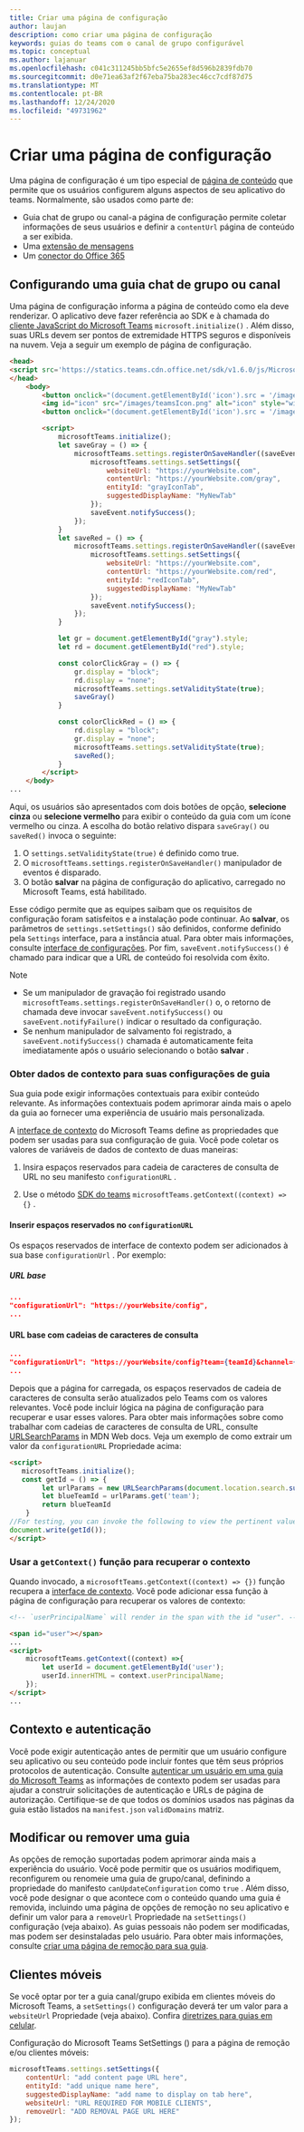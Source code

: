 ```yaml
---
title: Criar uma página de configuração
author: laujan
description: como criar uma página de configuração
keywords: guias do teams com o canal de grupo configurável
ms.topic: conceptual
ms.author: lajanuar
ms.openlocfilehash: c041c311245bb5bfc5e2655ef8d596b2839fdb70
ms.sourcegitcommit: d0e71ea63af2f67eba75ba283ec46cc7cdf87d75
ms.translationtype: MT
ms.contentlocale: pt-BR
ms.lasthandoff: 12/24/2020
ms.locfileid: "49731962"
---
```

# <a name="create-a-configuration-page"></a>Criar uma página de configuração

Uma página de configuração é um tipo especial de [página de conteúdo](content-page.md) que permite que os usuários configurem alguns aspectos de seu aplicativo do teams. Normalmente, são usados como parte de:

* Guia chat de grupo ou canal-a página de configuração permite coletar informações de seus usuários e definir a `contentUrl` página de conteúdo a ser exibida.
* Uma [extensão de mensagens](~/messaging-extensions/what-are-messaging-extensions.md)
* Um [conector do Office 365](~/webhooks-and-connectors/what-are-webhooks-and-connectors.md)

## <a name="configuring-a-channel-or-group-chat-tab"></a>Configurando uma guia chat de grupo ou canal

Uma página de configuração informa a página de conteúdo como ela deve renderizar. O aplicativo deve fazer referência ao SDK e à chamada do [cliente JavaScript do Microsoft Teams](/javascript/api/overview/msteams-client?view=msteams-client-js-latest&preserve-view=true) `microsoft.initialize()` . Além disso, suas URLs devem ser pontos de extremidade HTTPS seguros e disponíveis na nuvem. Veja a seguir um exemplo de página de configuração.

```html
<head>
<script src='https://statics.teams.cdn.office.net/sdk/v1.6.0/js/MicrosoftTeams.min.js'></script>
</head>
    <body>
        <button onclick="(document.getElementById('icon').src = '/images/iconGray.png'); colorClickGray()">Select Gray</button>
        <img id="icon" src="/images/teamsIcon.png" alt="icon" style="width:100px" />
        <button onclick="(document.getElementById('icon').src = '/images/iconRed.png'); colorClickRed()">Select Red</button>

        <script>
            microsoftTeams.initialize();
            let saveGray = () => {
                microsoftTeams.settings.registerOnSaveHandler((saveEvent) => {
                    microsoftTeams.settings.setSettings({
                        websiteUrl: "https://yourWebsite.com",
                        contentUrl: "https://yourWebsite.com/gray",
                        entityId: "grayIconTab",
                        suggestedDisplayName: "MyNewTab"
                    });
                    saveEvent.notifySuccess();
                });
            }
            let saveRed = () => {
                microsoftTeams.settings.registerOnSaveHandler((saveEvent) => {
                    microsoftTeams.settings.setSettings({
                        websiteUrl: "https://yourWebsite.com",
                        contentUrl: "https://yourWebsite.com/red",
                        entityId: "redIconTab",
                        suggestedDisplayName: "MyNewTab"
                    });
                    saveEvent.notifySuccess();
                });
            }

            let gr = document.getElementById("gray").style;
            let rd = document.getElementById("red").style;

            const colorClickGray = () => {
                gr.display = "block";
                rd.display = "none";
                microsoftTeams.settings.setValidityState(true);
                saveGray()
            }

            const colorClickRed = () => {
                rd.display = "block";
                gr.display = "none";
                microsoftTeams.settings.setValidityState(true);
                saveRed();
            }
        </script>
    </body>
...
```

Aqui, os usuários são apresentados com dois botões de opção, **selecione cinza** ou **selecione vermelho** para exibir o conteúdo da guia com um ícone vermelho ou cinza. A escolha do botão relativo dispara `saveGray()` ou `saveRed()` invoca o seguinte:

1. O `settings.setValidityState(true)` é definido como true.
1. O `microsoftTeams.settings.registerOnSaveHandler()` manipulador de eventos é disparado.
1. O botão **salvar** na página de configuração do aplicativo, carregado no Microsoft Teams, está habilitado.

Esse código permite que as equipes saibam que os requisitos de configuração foram satisfeitos e a instalação pode continuar. Ao **salvar**, os parâmetros de `settings.setSettings()` são definidos, conforme definido pela `Settings` interface, para a instância atual. Para obter mais informações, consulte [interface de configurações](/javascript/api/@microsoft/teams-js/_settings?view=msteams-client-js-latest&preserve-view=true). Por fim, `saveEvent.notifySuccess()` é chamado para indicar que a URL de conteúdo foi resolvida com êxito.

>[!NOTE]
>
>* Se um manipulador de gravação foi registrado usando `microsoftTeams.settings.registerOnSaveHandler()` o, o retorno de chamada deve invocar `saveEvent.notifySuccess()` ou `saveEvent.notifyFailure()` indicar o resultado da configuração.
>* Se nenhum manipulador de salvamento foi registrado, a `saveEvent.notifySuccess()` chamada é automaticamente feita imediatamente após o usuário selecionando o botão **salvar** .

### <a name="get-context-data-for-your-tab-settings"></a>Obter dados de contexto para suas configurações de guia

Sua guia pode exigir informações contextuais para exibir conteúdo relevante. As informações contextuais podem aprimorar ainda mais o apelo da guia ao fornecer uma experiência de usuário mais personalizada.

A [interface de contexto](/javascript/api/@microsoft/teams-js/microsoftteams.context?view=msteams-client-js-latest&preserve-view=true) do Microsoft Teams define as propriedades que podem ser usadas para sua configuração de guia. Você pode coletar os valores de variáveis de dados de contexto de duas maneiras:

1. Insira espaços reservados para cadeia de caracteres de consulta de URL no seu manifesto `configurationURL` .

1. Use o método [SDK do teams](/javascript/api/overview/msteams-client?view=msteams-client-js-latest&preserve-view=true) `microsoftTeams.getContext((context) =>{}` .

#### <a name="insert-placeholders-in-the-configurationurl"></a>Inserir espaços reservados no `configurationURL`

Os espaços reservados de interface de contexto podem ser adicionados à sua base `configurationUrl` . Por exemplo:

##### <a name="base-url"></a>URL base

```json
...
"configurationUrl": "https://yourWebsite/config",
...
```

#### <a name="base-url-with-query-strings"></a>URL base com cadeias de caracteres de consulta

```json
...
"configurationUrl": "https://yourWebsite/config?team={teamId}&channel={channelId}&{locale}"
...
```

Depois que a página for carregada, os espaços reservados de cadeia de caracteres de consulta serão atualizados pelo Teams com os valores relevantes. Você pode incluir lógica na página de configuração para recuperar e usar esses valores. Para obter mais informações sobre como trabalhar com cadeias de caracteres de consulta de URL, consulte [URLSearchParams](https://developer.mozilla.org/en-US/docs/Web/API/URLSearchParams) in MDN Web docs. Veja um exemplo de como extrair um valor da `configurationURL` Propriedade acima:

```html
<script>
   microsoftTeams.initialize();
   const getId = () => {
        let urlParams = new URLSearchParams(document.location.search.substring(1));
        let blueTeamId = urlParams.get('team');
        return blueTeamId
    }
//For testing, you can invoke the following to view the pertinent value:
document.write(getId());
</script>
```

### <a name="use-the-getcontext-function-to-retrieve-context"></a>Usar a `getContext()` função para recuperar o contexto

Quando invocado, a `microsoftTeams.getContext((context) => {})` função recupera a [interface de contexto](/javascript/api/@microsoft/teams-js//microsoftteams.context?view=msteams-client-js-latest&preserve-view=true). Você pode adicionar essa função à página de configuração para recuperar os valores de contexto:

```html
<!-- `userPrincipalName` will render in the span with the id "user". -->

<span id="user"></span>
...
<script>
    microsoftTeams.getContext((context) =>{
        let userId = document.getElementById('user');
        userId.innerHTML = context.userPrincipalName;
    });
</script>
...
```

## <a name="context-and-authentication"></a>Contexto e autenticação

Você pode exigir autenticação antes de permitir que um usuário configure seu aplicativo ou seu conteúdo pode incluir fontes que têm seus próprios protocolos de autenticação. Consulte [autenticar um usuário em uma guia do Microsoft Teams](~/tabs/how-to/authentication/auth-flow-tab.md) as informações de contexto podem ser usadas para ajudar a construir solicitações de autenticação e URLs de página de autorização.
Certifique-se de que todos os domínios usados nas páginas da guia estão listados na `manifest.json` `validDomains` matriz.

## <a name="modify-or-remove-a-tab"></a>Modificar ou remover uma guia

As opções de remoção suportadas podem aprimorar ainda mais a experiência do usuário. Você pode permitir que os usuários modifiquem, reconfigurem ou renomeie uma guia de grupo/canal, definindo a propriedade do manifesto `canUpdateConfiguration` como `true` .  Além disso, você pode designar o que acontece com o conteúdo quando uma guia é removida, incluindo uma página de opções de remoção no seu aplicativo e definir um valor para a `removeUrl` Propriedade na  `setSettings()` configuração (veja abaixo). As guias pessoais não podem ser modificadas, mas podem ser desinstaladas pelo usuário. Para obter mais informações, consulte [criar uma página de remoção para sua guia](~/tabs/how-to/create-tab-pages/removal-page.md).

## <a name="mobile-clients"></a>Clientes móveis

Se você optar por ter a guia canal/grupo exibida em clientes móveis do Microsoft Teams, a `setSettings()` configuração deverá ter um valor para a `websiteUrl` Propriedade (veja abaixo). Confira [diretrizes para guias em celular](~/tabs/design/tabs-mobile.md).

Configuração do Microsoft Teams SetSettings () para a página de remoção e/ou clientes móveis:

```javascript
microsoftTeams.settings.setSettings({
    contentUrl: "add content page URL here",
    entityId: "add unique name here",
    suggestedDisplayName: "add name to display on tab here",
    websiteUrl: "URL REQUIRED FOR MOBILE CLIENTS",
    removeUrl: "ADD REMOVAL PAGE URL HERE"
});
```
